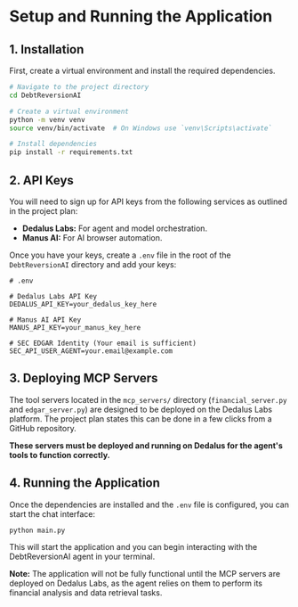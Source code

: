 # Setup and Running the Application

## 1. Installation

First, create a virtual environment and install the required dependencies.

```bash
# Navigate to the project directory
cd DebtReversionAI

# Create a virtual environment
python -m venv venv
source venv/bin/activate  # On Windows use `venv\Scripts\activate`

# Install dependencies
pip install -r requirements.txt
```

## 2. API Keys

You will need to sign up for API keys from the following services as outlined in the project plan:

*   **Dedalus Labs:** For agent and model orchestration.
*   **Manus AI:** For AI browser automation.

Once you have your keys, create a `.env` file in the root of the `DebtReversionAI` directory and add your keys:

```env
# .env

# Dedalus Labs API Key
DEDALUS_API_KEY=your_dedalus_key_here

# Manus AI API Key
MANUS_API_KEY=your_manus_key_here

# SEC EDGAR Identity (Your email is sufficient)
SEC_API_USER_AGENT=your.email@example.com
```

## 3. Deploying MCP Servers

The tool servers located in the `mcp_servers/` directory (`financial_server.py` and `edgar_server.py`) are designed to be deployed on the Dedalus Labs platform. The project plan states this can be done in a few clicks from a GitHub repository.

**These servers must be deployed and running on Dedalus for the agent's tools to function correctly.**

## 4. Running the Application

Once the dependencies are installed and the `.env` file is configured, you can start the chat interface:

```bash
python main.py
```

This will start the application and you can begin interacting with the DebtReversionAI agent in your terminal.

**Note:** The application will not be fully functional until the MCP servers are deployed on Dedalus Labs, as the agent relies on them to perform its financial analysis and data retrieval tasks.
